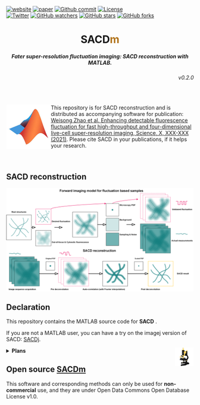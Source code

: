 
[![website](https://img.shields.io/badge/website-up-green.svg)](https://weisongzhao.github.io/SACDm/)
[![paper](https://img.shields.io/badge/paper-science-black.svg)](https://www.science.org/)
[![Github commit](https://img.shields.io/github/last-commit/WeisongZhao/SACDm)](https://github.com/WeisongZhao/SACDm/)
[![License](https://img.shields.io/github/license/WeisongZhao/SACDm)](https://github.com/WeisongZhao/SACDm/blob/master/LICENSE/)<br>
[![Twitter](https://img.shields.io/twitter/follow/weisong_zhao?label=weisong)](https://twitter.com/weisong_zhao/status/1370308101690118146)
[![GitHub watchers](https://img.shields.io/github/watchers/WeisongZhao/SACDm?style=social)](https://github.com/WeisongZhao/SACDm/) 
[![GitHub stars](https://img.shields.io/github/stars/WeisongZhao/SACDm?style=social)](https://github.com/WeisongZhao/SACDm/) 
[![GitHub forks](https://img.shields.io/github/forks/WeisongZhao/SACDm?style=social)](https://github.com/WeisongZhao/SACDm/)

<p>
<h1 align="center">SACD<font color="#b07219">m</font></h1>
<h5 align="center">Fater super-resolution fluctuation imaging: SACD reconstruction with MATLAB.</h5>
<h6 align="right">v0.2.0</h6>
</p>
<br>

<!-- <p>
<img src='./imgs/splash.png' align="left" width=170>
<p> -->

<p>
<img src='./imgs/MATLAB.jpg' align="left" width=120>
</p>

This repository is for SACD reconstruction and is distributed as accompanying software for publication: [Weisong Zhao et al. Enhancing detectable fluorescence fluctuation for fast high-throughput and four-dimensional live-cell super-resolution imaging, Science, X, XXX-XXX (2021)](https://www.science.org/). Please cite SACD in your publications, if it helps your research.
<br>
<br>
<br>

<!-- <p>
<img src='./imgs/imagej-128.png' align="right" width=50>
</p>
<br>

[Portal]() to the plugin. -->

## SACD reconstruction

<p align='center'>
<img src='./imgs/Fig1.png' align="center" width=900>
</p>


## Declaration
This repository contains the MATLAB source code for <b>SACD</b> .  

If you are not a MATLAB user, you can have a try on the imagej version of SACD: [SACDj](https://github.com/WeisongZhao/SACDj).

<p>
<img src='./imgs/imagej-128.png' align="right" width=50>
</p>


<details>
<summary><b>Plans</b></summary>

- Full FRC assisted SACD;
- Another type of interpolation, 3D XC type calculation will be added.
</details>

## Open source [SACDm](https://github.com/WeisongZhao/SACDm)
This software and corresponding methods can only be used for **non-commercial** use, and they are under Open Data Commons Open Database License v1.0.